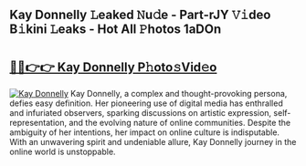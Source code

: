 ## Kay Donnelly 𝙻eaked 𝙽u𝚍e - Part-rJY 𝚅𝚒deo B𝚒kini 𝙻eaks - Hot All 𝙿hotos 1aDOn

# <h2><a href="http://ld0i3n.urlbe.top/?page=Kay+Donnelly">🔗🔗👉👉 Kay Donnelly P𝚑oto𝚜Vid𝚎o</a></h2>

[![Kay Donnelly](https://i.imgur.com/eBuTRDB.gif)](http://ld0i3n.urlbe.top/?page=Kay+Donnelly)
Kay Donnelly, a complex and thought-provoking persona, defies easy definition. Her pioneering use of digital media has enthralled and infuriated observers, sparking discussions on artistic expression, self-representation, and the evolving nature of online communities. Despite the ambiguity of her intentions, her impact on online culture is indisputable. With an unwavering spirit and undeniable allure, Kay Donnelly journey in the online world is unstoppable.
